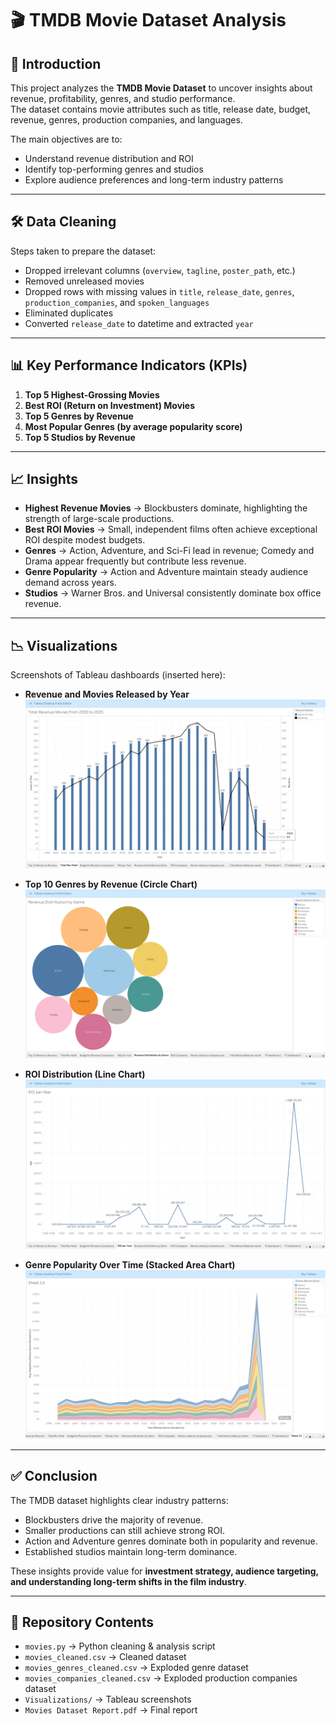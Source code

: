 # 🎬 TMDB Movie Dataset Analysis

## 📌 Introduction
This project analyzes the **TMDB Movie Dataset** to uncover insights about revenue, profitability, genres, and studio performance.  
The dataset contains movie attributes such as title, release date, budget, revenue, genres, production companies, and languages.  

The main objectives are to:
- Understand revenue distribution and ROI
- Identify top-performing genres and studios
- Explore audience preferences and long-term industry patterns

---

## 🛠️ Data Cleaning
Steps taken to prepare the dataset:
- Dropped irrelevant columns (`overview`, `tagline`, `poster_path`, etc.)
- Removed unreleased movies
- Dropped rows with missing values in `title`, `release_date`, `genres`, `production_companies`, and `spoken_languages`
- Eliminated duplicates
- Converted `release_date` to datetime and extracted `year`

---

## 📊 Key Performance Indicators (KPIs)
1. **Top 5 Highest-Grossing Movies**  
2. **Best ROI (Return on Investment) Movies**  
3. **Top 5 Genres by Revenue**  
4. **Most Popular Genres (by average popularity score)**  
5. **Top 5 Studios by Revenue**  

---

## 📈 Insights
- **Highest Revenue Movies** → Blockbusters dominate, highlighting the strength of large-scale productions.  
- **Best ROI Movies** → Small, independent films often achieve exceptional ROI despite modest budgets.  
- **Genres** → Action, Adventure, and Sci-Fi lead in revenue; Comedy and Drama appear frequently but contribute less revenue.  
- **Genre Popularity** → Action and Adventure maintain steady audience demand across years.  
- **Studios** → Warner Bros. and Universal consistently dominate box office revenue.  

---

## 📉 Visualizations
Screenshots of Tableau dashboards (inserted here):

- **Revenue and Movies Released by Year**  
  ![Revenue by Year](Visualizations/revenue_movies_by_year.png)

- **Top 10 Genres by Revenue (Circle Chart)**  
  ![Genres Revenue](Visualizations/genre_revenue.png)

- **ROI Distribution (Line Chart)**  
  ![ROI](Visualizations/ROI_distribution.png)

- **Genre Popularity Over Time (Stacked Area Chart)**  
  ![Genre Popularity](Visualizations/genre_popularity.png)

---

## ✅ Conclusion
The TMDB dataset highlights clear industry patterns:
- Blockbusters drive the majority of revenue.
- Smaller productions can still achieve strong ROI.
- Action and Adventure genres dominate both in popularity and revenue.
- Established studios maintain long-term dominance.

These insights provide value for **investment strategy, audience targeting, and understanding long-term shifts in the film industry**.

---

## 📂 Repository Contents
- `movies.py` → Python cleaning & analysis script  
- `movies_cleaned.csv` → Cleaned dataset  
- `movies_genres_cleaned.csv` → Exploded genre dataset  
- `movies_companies_cleaned.csv` → Exploded production companies dataset  
- `Visualizations/` → Tableau screenshots  
- `Movies Dataset Report.pdf` → Final report  





